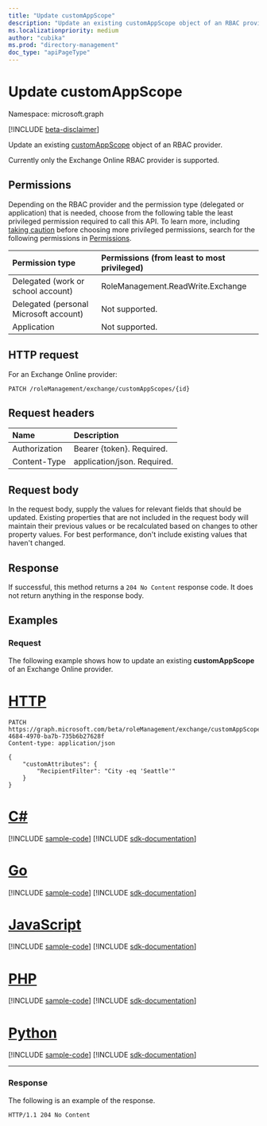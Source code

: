 ```yaml
---
title: "Update customAppScope"
description: "Update an existing customAppScope object of an RBAC provider."
ms.localizationpriority: medium
author: "cubika"
ms.prod: "directory-management"
doc_type: "apiPageType"
---
```


# Update customAppScope

Namespace: microsoft.graph

[!INCLUDE [beta-disclaimer](../../includes/beta-disclaimer.md)]

Update an existing [customAppScope](../resources/customappscope.md) object of an RBAC provider.

Currently only the Exchange Online RBAC provider is supported.

## Permissions

Depending on the RBAC provider and the permission type (delegated or application) that is needed, choose from the following table the least privileged permission required to call this API. To learn more, including [taking caution](/graph/auth/auth-concepts#best-practices-for-requesting-permissions) before choosing more privileged permissions, search for the following permissions in [Permissions](/graph/permissions-reference).

<!--### For an Exchange Online provider-->

|Permission type      | Permissions (from least to most privileged)              |
|:--------------------|:---------------------------------------------------------|
|Delegated (work or school account) |  RoleManagement.ReadWrite.Exchange   |
|Delegated (personal Microsoft account) | Not supported.    |
|Application | Not supported. |

## HTTP request

For an Exchange Online provider:

<!-- { "blockType": "ignored" } -->
```http
PATCH /roleManagement/exchange/customAppScopes/{id}
```

## Request headers

| Name | Description |
|:---- |:----------- |
| Authorization | Bearer {token}. Required. |
| Content-Type | application/json. Required. |

## Request body

In the request body, supply the values for relevant fields that should be updated. Existing properties that are not included in the request body will maintain their previous values or be recalculated based on changes to other property values. For best performance, don't include existing values that haven't changed.

## Response

If successful, this method returns a `204 No Content` response code. It does not return anything in the response body.

## Examples

<!--### Example 1: Update an existing custom app scope object for Exchange Online Provider-->

### Request

The following example shows how to update an existing **customAppScope** of an Exchange Online provider.

# [HTTP](#tab/http)
<!-- {
  "blockType": "request",
  "name": "update_customAppScope_ExchangeOnlineProvider",
  "sampleKeys": ["d101e64d-4684-4970-ba7b-735b6b27628f"]
}
-->
```http
PATCH https://graph.microsoft.com/beta/roleManagement/exchange/customAppScopes/d101e64d-4684-4970-ba7b-735b6b27628f
Content-type: application/json

{
    "customAttributes": {
        "RecipientFilter": "City -eq 'Seattle'"
    }
}
```

# [C#](#tab/csharp)
[!INCLUDE [sample-code](../includes/snippets/csharp/update-customappscope-exchangeonlineprovider-csharp-snippets.md)]
[!INCLUDE [sdk-documentation](../includes/snippets/snippets-sdk-documentation-link.md)]

# [Go](#tab/go)
[!INCLUDE [sample-code](../includes/snippets/go/update-customappscope-exchangeonlineprovider-go-snippets.md)]
[!INCLUDE [sdk-documentation](../includes/snippets/snippets-sdk-documentation-link.md)]

# [JavaScript](#tab/javascript)
[!INCLUDE [sample-code](../includes/snippets/javascript/update-customappscope-exchangeonlineprovider-javascript-snippets.md)]
[!INCLUDE [sdk-documentation](../includes/snippets/snippets-sdk-documentation-link.md)]

# [PHP](#tab/php)
[!INCLUDE [sample-code](../includes/snippets/php/update-customappscope-exchangeonlineprovider-php-snippets.md)]
[!INCLUDE [sdk-documentation](../includes/snippets/snippets-sdk-documentation-link.md)]

# [Python](#tab/python)
[!INCLUDE [sample-code](../includes/snippets/python/update-customappscope-exchangeonlineprovider-python-snippets.md)]
[!INCLUDE [sdk-documentation](../includes/snippets/snippets-sdk-documentation-link.md)]

---

### Response

The following is an example of the response.

<!-- {
  "blockType": "response",
  "truncated": true
}
-->
```http
HTTP/1.1 204 No Content
```
